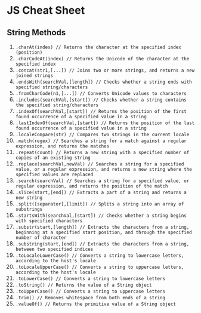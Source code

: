 # JS Cheat Sheet

## String Methods

1. ```.charAt(index) // Returns the character at the specified index (position)```
2. ```.charCodeAt(index) // Returns the Unicode of the character at the specified index```
3. ```.concat(str1,[...]) // Joins two or more strings, and returns a new joined strings```
4. ```.endsWith(searchVal,[length]) // Checks whether a string ends with specified string/characters```
5. ```.fromCharCode(n1,[...]) // Converts Unicode values to characters```
6. ```.includes(searchVal,[start]) // Checks whether a string contains the specified string/characters```
7. ```.indexOf(searchVal,[start]) // Returns the position of the first found occurrence of a specified value in a string```
8. ```.lastIndexOf(searchVal,[start]) // Returns the position of the last found occurrence of a specified value in a string```
9. ```.localeCompare(str) // Compares two strings in the current locale```
10. ```.match(regex) // Searches a string for a match against a regular expression, and returns the matches```
11. ```.repeat(count) // Returns a new string with a specified number of copies of an existing string```
12. ```.replace(searchVal,newVal) // Searches a string for a specified value, or a regular expression, and returns a new string where the specified values are replaced```
13. ```.search(searchVal) // Searches a string for a specified value, or regular expression, and returns the position of the match```
14. ```.slice(start,[end]) // Extracts a part of a string and returns a new string```
15. ```.split([separator],[limit]) // Splits a string into an array of substrings```
16. ```.startsWith(searchVal,[start]) // Checks whether a string begins with specified characters```
17. ```.substr(start,[length]) // Extracts the characters from a string, beginning at a specified start position, and through the specified number of character```
18. ```.substring(start,[end]) // Extracts the characters from a string, between two specified indices```
19. ```.toLocaleLowerCase() // Converts a string to lowercase letters, according to the host's locale```
20. ```.toLocaleUpperCase() // Converts a string to uppercase letters, according to the host's locale```
21. ```.toLowerCase() // Converts a string to lowercase letters```
22. ```.toString() // Returns the value of a String object```
23. ```.toUpperCase() // Converts a string to uppercase letters```
24. ```.trim() // Removes whitespace from both ends of a string```
25. ```.valueOf() // Returns the primitive value of a String object```
